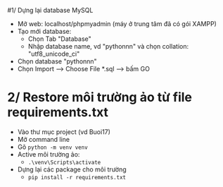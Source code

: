 #1/ Dựng lại database MySQL

- Mở web: localhost/phpmyadmin (máy ở trung tâm đã có gói XAMPP)
- Tạo mới database:
  - Chọn Tab "Database"
  - Nhập database name, vd "pythonnn" và chọn collation: "utf8_unicode_ci"
- Chọn database "pythonnn"
- Chọn Import --> Choose File *.sql --> bấm GO

# 2/ Restore môi trường ảo từ file requirements.txt

* Vào thư mục project (vd Buoi17)
* Mở command line
* Gõ ```python -m venv venv```
* Active môi trường ảo:
  * ```.\venv\Scripts\activate```
* Dựng lại các package cho môi trường
  * ```pip install -r requirements.txt```

